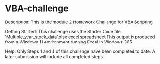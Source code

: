 # VBA-challenge

Description:
  This is the module 2 Homework Challange for VBA Scripting

Getting Started:
  This challenge uses the Starter Code file 'Multiple_year_stock_data'.xlsx excel spreadsheet
  This output is produced from a Windows 11 environment running Excel in Windows 365

Help:
Only Steps 1 and 4 of this challenge have been completed to date. 
A later submission will include all completed steps
